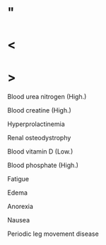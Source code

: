 # "

# <

# >

Blood urea nitrogen
(High.)

Blood creatine
(High.)

Hyperprolactinemia

Renal osteodystrophy

Blood vitamin D
(Low.)

Blood phosphate
(High.)

Fatigue

Edema

Anorexia

Nausea

Periodic leg movement disease
